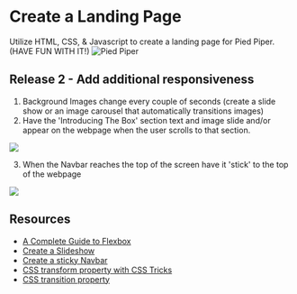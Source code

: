 # Create a Landing Page
Utilize HTML, CSS, & Javascript to create a landing page for Pied Piper. (HAVE FUN WITH IT!)
![Pied Piper](https://github.com/oscarplatoon/static-webpage/blob/master/images/pied-piper-landing-page.png)

## Release 2 - Add additional responsiveness
1. Background Images change every couple of seconds (create a slide show or an image carousel that automatically transitions images)
2. Have the 'Introducing The Box' section text and image slide and/or appear on the webpage when the user scrolls to that section.

![](https://github.com/oscarplatoon/static-webpage/blob/master/images/pied-piper-1.gif)

3. When the Navbar reaches the top of the screen have it 'stick' to the top of the webpage


![](https://github.com/oscarplatoon/static-webpage/blob/master/images/pied-piper-2.gif)

## Resources
- [A Complete Guide to Flexbox](https://css-tricks.com/snippets/css/a-guide-to-flexbox/)
- [Create a Slideshow](https://www.w3schools.com/w3css/w3css_slideshow.asp)
- [Create a sticky Navbar](https://www.w3schools.com/howto/howto_js_navbar_sticky.asp)
- [CSS transform property with CSS Tricks](https://css-tricks.com/almanac/properties/t/transform/)
- [CSS transition property](https://www.w3schools.com/css/css3_transitions.asp)

